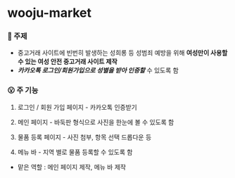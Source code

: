 # wooju-market

### 🧐 주제

- 중고거래 사이트에 빈번히 발생하는 성희롱 등 성범죄 예방을 위해 **여성만이 사용할 수 있는 여성 안전 중고거래 사이트 제작**
- ***카카오톡 로그인/회원가입으로 성별을 받아 인증할*** 수 있도록 함

### 😮 주 기능

1) 로그인 / 회원 가입 페이지 - 카카오톡 인증받기

2) 메인 페이지 - 바둑판 형식으로 사진을 한눈에 볼 수 있도록 함

3) 물품 등록 페이지 - 사진 첨부, 항목 선택 드롭다운 등

4) 메뉴 바 - 지역 별로 물품 등록할 수 있도록 함

- 맡은 역할 : 메인 페이지 제작, 메뉴 바 제작
